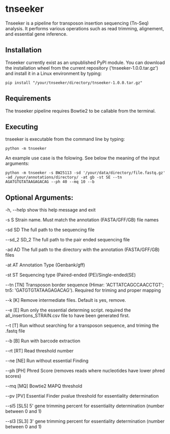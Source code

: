 # tnseeker
Tnseeker is a pipeline for transposon insertion sequencing (Tn-Seq) analysis. It performs various operations such as read trimming, alignement, and essential gene inference.

## Installation
Tnseeker currently exist as an unpublished PyPI module. You can download the installation wheel from the current repository ('tnseeker-1.0.0.tar.gz') and install it in a Linux environment by typing: 

`pip install "/your/tnseeker/directory/tnseeker-1.0.0.tar.gz" `
 
## Requirements
The tnseeker pipeline requires Bowtie2 to be callable from the terminal.

## Executing 
tnseeker is executable from the command line by typing:

`python -m tnseeker`

An example use case is the folowing. See below the meaning of the input arguments:

`python -m tnseeker -s BW25113 -sd '/your/data/directory/file.fastq.gz' -ad /your/annotations/directory/ -at gb -st SE --tn AGATGTGTATAAGAGACAG --ph 40 --mq 10 --b`

## Optional Arguments:

  -h, --help   show this help message and exit
  
  -s S         Strain name. Must match the annotation (FASTA/GFF/GB) file
               names
               
  -sd SD       The full path to the sequencing file
  
  --sd_2 SD_2  The full path to the pair ended sequencing file
  
  -ad AD       The full path to the directory with the annotation
               (FASTA/GFF/GB) files
               
  -at AT       Annotation Type (Genbank/gff)
  
  -st ST       Sequencing type (Paired-ended (PE)/Single-ended(SE)
  
  --tn [TN]    Transposon border sequence (Himar: 'ACTTATCAGCCAACCTGT'; tn5:
               'GATGTGTATAAGAGACAG'). Required for triming and proper mapping
               
  --k [K]      Remove intermediate files. Default is yes, remove.
  
  --e [E]      Run only the essential determing script. required the
               all_insertions_STRAIN.csv file to have been generated first.
               
  --t [T]      Run without searching for a transposon sequence, and triming
               the .fastq file
               
  --b [B]      Run with barcode extraction
  
  --rt [RT]    Read threshold number
  
  --ne [NE]    Run without essential Finding
  
  --ph [PH]    Phred Score (removes reads where nucleotides have lower phred
               scores)
               
  --mq [MQ]    Bowtie2 MAPQ threshold
  
  --pv [PV]    Essential Finder pvalue threshold for essentiality
               determination
               
  --sl5 [SL5]  5' gene trimming percent for essentiality determination (number
               between 0 and 1)
               
  --sl3 [SL3]  3' gene trimming percent for essentiality determination (number
               between 0 and 1)
